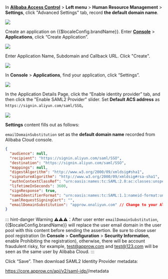 <IntegrationDetailCard title="Record Alibaba Cloud Configuration Information">

In [**Alibaba Access Control**](https://ram.console.aliyun.com/settings) > **Left menu** > **Human Resource Management** > **Settings**, click "Advanced Settings" tab, record **the default domain name**.

![](~@imagesZhCn/integration/ali-cloud/1-1.png)

</IntegrationDetailCard>

<IntegrationDetailCard :title="`${$localeConfig.brandName} SAML2 IdP Configuration`">

Create an application on {{$localeConfig.brandName}}. Enter [**Console**](https://console.approw.com) > **Applications**, click “Create Application”.

![](~@imagesZhCn/integration/ali-cloud/1-4.jpg)

Enter Application Name, Subdomain and Callback URL. Click "Create". 

![](~@imagesZhCn/integration/ali-cloud/1-5.jpg)

In **Console** > **Applications**, find your application, click “Settings”.

![](~@imagesZhCn/integration/ali-cloud/1-2.png)

In the Application Details Page, click the “Enable identity provider” tab, and then click the "Enable SAML2 Provider" slider. Set **Default ACS address** as `https://signin.aliyun.com/saml/SSO`。

![](~@imagesZhCn/integration/ali-cloud/1-3.png)

**Settings** content fills out as follows:

`emailDomainSubstitution` set as the **default domain name**  recorded from Alibaba Cloud console.

```json {13}
{
  "audience": null,
  "recipient": "https://signin.aliyun.com/saml/SSO",
  "destination": "https://signin.aliyun.com/saml/SSO",
  "mappings": null,
  "digestAlgorithm": "http://www.w3.org/2000/09/xmldsig#sha1",
  "signatureAlgorithm": "http://www.w3.org/2000/09/xmldsig#rsa-sha1",
  "authnContextClassRef": "urn:oasis:names:tc:SAML:2.0:ac:classes:unspecified",
  "lifetimeInSeconds": 3600,
  "signResponse": true,
  "nameIdentifierFormat": "urn:oasis:names:tc:SAML:1.1:nameid-format:unspecified",
  "samlRequestSigningCert": "",
  "emailDomainSubstitution": "approw.onaliyun.com" // Change to your Alibaba Cloud domain name
}
```

::: hint-danger
Warning ⚠️⚠️⚠️：After user enter `emailDomainSubstitution`, {{$localeConfig.brandName}} will replace the user email domain in the user pool with this content before sending the assertion. Be sure to close user pool registration (In **Console** > **Configuration** > **Security Information**, enable Prohibiting the registration), otherwise, there will be account fraudulent risky, for example, test@approw.com and test@123.com will be seen as the same user by Alibaba Cloud.
:::

Click “Save”. Then download SAML2 Identity Provider metadata:

https://core.approw.cn/api/v2/saml-idp/<App ID>/metadata

</IntegrationDetailCard>
